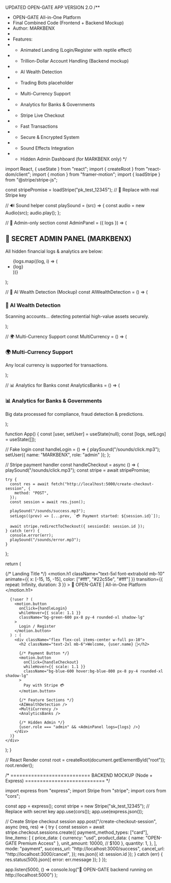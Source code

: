 UPDATED  OPEN-GATE APP  VERSION  2.O
/**
 * OPEN-GATE All-in-One Platform
 * Final Combined Code (Frontend + Backend Mockup)
 * Author: MARKBENX
 *
 * Features:
 * - Animated Landing (Login/Register with reptile effect)
 * - Trillion-Dollar Account Handling (Backend mockup)
 * - AI Wealth Detection
 * - Trading Bots placeholder
 * - Multi-Currency Support
 * - Analytics for Banks & Governments
 * - Stripe Live Checkout
 * - Fast Transactions
 * - Secure & Encrypted System
 * - Sound Effects Integration
 * - Hidden Admin Dashboard (for MARKBENX only)
 */

import React, { useState } from "react";
import { createRoot } from "react-dom/client";
import { motion } from "framer-motion";
import { loadStripe } from "@stripe/stripe-js";

const stripePromise = loadStripe("pk_test_12345"); // 🔑 Replace with real Stripe key

// 🔊 Sound helper
const playSound = (src) => {
  const audio = new Audio(src);
  audio.play();
};

// 🔐 Admin-only section
const AdminPanel = ({ logs }) => (
  <div className="bg-black text-green-400 p-6 rounded-lg shadow-lg mt-10">
    <h2 className="text-2xl mb-3 font-bold">🔐 SECRET ADMIN PANEL (MARKBENX)</h2>
    <p className="mb-4">All hidden financial logs & analytics are below:</p>
    <ul className="list-disc ml-6">
      {logs.map((log, i) => (
        <li key={i}>{log}</li>
      ))}
    </ul>
  </div>
);

// 🔮 AI Wealth Detection (Mockup)
const AIWealthDetection = () => (
  <div className="bg-purple-900 text-white p-6 mt-6 rounded-xl shadow-md">
    <h3 className="text-xl font-bold mb-2">🤖 AI Wealth Detection</h3>
    <p>Scanning accounts... detecting potential high-value assets securely.</p>
  </div>
);

// 🌍 Multi-Currency Support
const MultiCurrency = () => (
  <div className="bg-blue-900 text-white p-6 mt-6 rounded-xl shadow-md">
    <h3 className="text-xl font-bold mb-2">🌍 Multi-Currency Support</h3>
    <p>Any local currency is supported for transactions.</p>
  </div>
);

// 📊 Analytics for Banks
const AnalyticsBanks = () => (
  <div className="bg-green-900 text-white p-6 mt-6 rounded-xl shadow-md">
    <h3 className="text-xl font-bold mb-2">📊 Analytics for Banks & Governments</h3>
    <p>Big data processed for compliance, fraud detection & predictions.</p>
  </div>
);

function App() {
  const [user, setUser] = useState(null);
  const [logs, setLogs] = useState([]);

  // Fake login
  const handleLogin = () => {
    playSound("/sounds/click.mp3");
    setUser({ name: "MARKBENX", role: "admin" });
  };

  // Stripe payment handler
  const handleCheckout = async () => {
    playSound("/sounds/click.mp3");
    const stripe = await stripePromise;

    try {
      const res = await fetch("http://localhost:5000/create-checkout-session", {
        method: "POST",
      });
      const session = await res.json();

      playSound("/sounds/success.mp3");
      setLogs((prev) => [...prev, `💳 Payment started: ${session.id}`]);

      await stripe.redirectToCheckout({ sessionId: session.id });
    } catch (err) {
      console.error(err);
      playSound("/sounds/error.mp3");
    }
  };

  return (
    <div className="min-h-screen flex flex-col items-center justify-center bg-gradient-to-br from-black via-gray-900 to-black text-white">
      {/* Landing Title */}
      <motion.h1
        className="text-5xl font-extrabold mb-10"
        animate={{ x: [-15, 15, -15], color: ["#fff", "#22c55e", "#fff"] }}
        transition={{ repeat: Infinity, duration: 3 }}
      >
        🐉 OPEN-GATE | All-in-One Platform
      </motion.h1>

      {!user ? (
        <motion.button
          onClick={handleLogin}
          whileHover={{ scale: 1.1 }}
          className="bg-green-600 px-8 py-4 rounded-xl shadow-lg"
        >
          Login / Register
        </motion.button>
      ) : (
        <div className="flex flex-col items-center w-full px-10">
          <h2 className="text-2xl mb-6">Welcome, {user.name} 👑</h2>

          {/* Payment Button */}
          <motion.button
            onClick={handleCheckout}
            whileHover={{ scale: 1.1 }}
            className="bg-blue-600 hover:bg-blue-800 px-8 py-4 rounded-xl shadow-lg"
          >
            Pay with Stripe 💳
          </motion.button>

          {/* Feature Sections */}
          <AIWealthDetection />
          <MultiCurrency />
          <AnalyticsBanks />

          {/* Hidden Admin */}
          {user.role === "admin" && <AdminPanel logs={logs} />}
        </div>
      )}
    </div>
  );
}

// React Render
const root = createRoot(document.getElementById("root"));
root.render(<App />);

/* ===========================
   BACKEND MOCKUP (Node + Express)
   =========================== */

import express from "express";
import Stripe from "stripe";
import cors from "cors";

const app = express();
const stripe = new Stripe("sk_test_12345"); // Replace with secret key
app.use(cors());
app.use(express.json());

// Create Stripe checkout session
app.post("/create-checkout-session", async (req, res) => {
  try {
    const session = await stripe.checkout.sessions.create({
      payment_method_types: ["card"],
      line_items: [
        {
          price_data: {
            currency: "usd",
            product_data: { name: "OPEN-GATE Premium Access" },
            unit_amount: 10000, // $100
          },
          quantity: 1,
        },
      ],
      mode: "payment",
      success_url: "http://localhost:3000/success",
      cancel_url: "http://localhost:3000/cancel",
    });
    res.json({ id: session.id });
  } catch (err) {
    res.status(500).json({ error: err.message });
  }
});

app.listen(5000, () =>
  console.log("🚀 OPEN-GATE backend running on http://localhost:5000")
);
